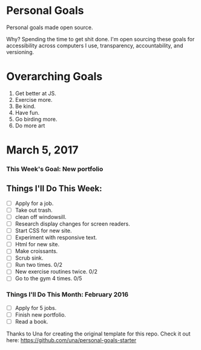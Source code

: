 Personal Goals
==============

Personal goals made open source.

Why? Spending the time to get shit done. I'm open sourcing these goals for accessibility across computers I use, transparency, accountability, and versioning.

# Overarching Goals

1. Get better at JS.
2. Exercise more.
3. Be kind.
4. Have fun.
5. Go birding more.
6. Do more art

# March 5, 2017

### This Week's Goal: New portfolio

## Things I'll Do This Week:

- [ ] Apply for a job.
- [ ] Take out trash.
- [ ] clean off windowsill.
- [ ] Research display changes for screen readers.
- [ ] Start CSS for new site.
- [ ] Experiment with responsive text.
- [ ] Html for new site.
- [ ] Make croissants.
- [ ] Scrub sink.
- [ ] Run two times. 0/2
- [ ] New exercise routines twice. 0/2
- [ ] Go to the gym 4 times. 0/5

### Things I'll Do This Month: February 2016

- [ ] Apply for 5 jobs.
- [ ] Finish new portfolio. 
- [ ] Read a book.

Thanks to Una for creating the original template for this repo. Check it out here: https://github.com/una/personal-goals-starter